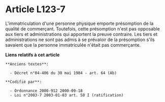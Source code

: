 # Article L123-7

L'immatriculation d'une personne physique emporte présomption de la qualité de commerçant. Toutefois, cette présomption n'est
pas opposable aux tiers et administrations qui apportent la preuve contraire. Les tiers et administrations ne sont pas admis
à se prévaloir de la présomption s'ils savaient que la personne immatriculée n'était pas commerçante.

**Liens relatifs à cet article**

	**Anciens textes**:

	  - Décret n°84-406 du 30 mai 1984 - art. 64 (Ab)

	**Codifié par**:

	  - Ordonnance 2000-912 2000-09-18
	  - Loi n°2003-7 2003-01-03 art. 50 I (ratification)

